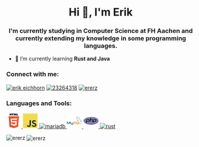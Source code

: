 <h1 align="center">Hi 👋, I'm Erik</h1>
<h3 align="center">I'm currently studying in Computer Science at FH Aachen and currently extending my knowledge in some programming languages.</h3>

- 🌱 I’m currently learning **Rust and Java**

<h3 align="left">Connect with me:</h3>
<p align="left">
<a href="https://linkedin.com/in/erik-eichhorn-769499240" target="blank"><img align="center" src="https://raw.githubusercontent.com/rahuldkjain/github-profile-readme-generator/master/src/images/icons/Social/linked-in-alt.svg" alt="erik eichhorn" height="30" width="40" /></a>
<a href="https://stackoverflow.com/users/23264318" target="blank"><img align="center" src="https://raw.githubusercontent.com/rahuldkjain/github-profile-readme-generator/master/src/images/icons/Social/stack-overflow.svg" alt="23264318" height="30" width="40" /></a>
<a href="https://www.leetcode.com/ererz" target="blank"><img align="center" src="https://raw.githubusercontent.com/rahuldkjain/github-profile-readme-generator/master/src/images/icons/Social/leet-code.svg" alt="ererz" height="30" width="40" /></a>
</p>

<h3 align="left">Languages and Tools:</h3>
<p align="left"> <a href="https://www.w3.org/html/" target="_blank" rel="noreferrer"> <img src="https://raw.githubusercontent.com/devicons/devicon/master/icons/html5/html5-original-wordmark.svg" alt="html5" width="40" height="40"/> </a> <a href="https://developer.mozilla.org/en-US/docs/Web/JavaScript" target="_blank" rel="noreferrer"> <img src="https://raw.githubusercontent.com/devicons/devicon/master/icons/javascript/javascript-original.svg" alt="javascript" width="40" height="40"/> </a> <a href="https://mariadb.org/" target="_blank" rel="noreferrer"> <img src="https://www.vectorlogo.zone/logos/mariadb/mariadb-icon.svg" alt="mariadb" width="40" height="40"/> </a> <a href="https://www.mysql.com/" target="_blank" rel="noreferrer"> <img src="https://raw.githubusercontent.com/devicons/devicon/master/icons/mysql/mysql-original-wordmark.svg" alt="mysql" width="40" height="40"/> </a> <a href="https://www.php.net" target="_blank" rel="noreferrer"> <img src="https://raw.githubusercontent.com/devicons/devicon/master/icons/php/php-original.svg" alt="php" width="40" height="40"/> </a> <a href="https://www.rust-lang.org" target="_blank" rel="noreferrer"> <img src="https://www.rust-lang.org/static/images/rust-logo-blk.svg" alt="rust" width="40" height="40"/> </a> </p>

<p><img align="left" src="https://github-readme-stats.vercel.app/api/top-langs?username=ererz&show_icons=true&locale=en&layout=compact" alt="ererz" /></p>

<p>&nbsp;<img align="center" src="https://github-readme-stats.vercel.app/api?username=ererz&show_icons=true&locale=en" alt="ererz" /></p>


<!---
ererz/ererz is a ✨ special ✨ repository because its `README.md` (this file) appears on your GitHub profile.
You can click the Preview link to take a look at your changes.
--->
